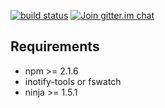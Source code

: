 [![build status][1]](https://travis-ci.org/monostable/kitnic)
[![Join gitter.im chat][2]](https://gitter.im/monostable/kitnic)

## Requirements

- npm >= 2.1.6
- inotify-tools or fswatch
- ninja >= 1.5.1 

[1]: https://travis-ci.org/monostable/kitnic.svg?branch=master
[2]: https://badges.gitter.im/monostable/kitnic.svg
